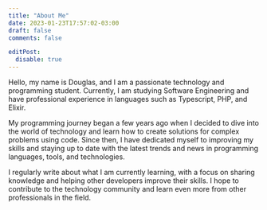 ```yaml
---
title: "About Me"
date: 2023-01-23T17:57:02-03:00
draft: false
comments: false

editPost:
  disable: true
---
```


Hello, my name is Douglas, and I am a passionate technology and programming student. Currently, I am studying Software Engineering and have professional experience in languages such as Typescript, PHP, and Elixir.

My programming journey began a few years ago when I decided to dive into the world of technology and learn how to create solutions for complex problems using code. Since then, I have dedicated myself to improving my skills and staying up to date with the latest trends and news in programming languages, tools, and technologies.

I regularly write about what I am currently learning, with a focus on sharing knowledge and helping other developers improve their skills. I hope to contribute to the technology community and learn even more from other professionals in the field.
